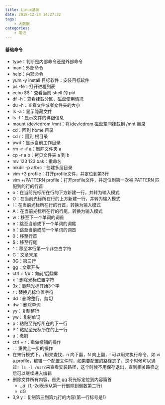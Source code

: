 ```yaml
---
title: Linux基础
date: 2018-12-24 14:27:32
tags:
    - 大数据
categories:
    - 笔记
---
```


#### 基础命令

* type：判断是内部命令还是外部命令
* man：外部命令
* help：内部命令
* yum -y install 目标软件：安装目标软件
* ps -fe：打开进程列表
* echo $$：查看当前 shell 的 pid
* df -h：查看挂载分区，磁盘使用情况
* du -h：查看文件或者文件夹的大小
* ls -a：显示隐藏文件
* ls -l：显示文件的详细信息
* mount /dev/cdrom /mnt：将/dev/cdrom 磁盘空间挂载到 /mnt 目录
* cd：回到 home 目录
* cd /：回到 根目录
* pwd：显示当前工作目录
* rm -r -f a：删除文件夹 a 
* cp -r a b：拷贝文件夹 a 到 b
* mv 123 123.bak：重命名
* mkdir -p a/b/c：创建多层目录
* vim +3 profile：打开profile文件，并定位到第3行
* vim +/PATTERN profile：打开profile文件，并定位到第一次被 PATTERN 匹配到的行的行首
* o：在当前光标所在行的下方新建一行，并转为输入模式
* O：在当前光标所在行的上方新建一行，并转为输入模式
* I：在当前光标所在行的行首，转换为输入模式
* A：在当前光标所在行的行尾，转换为输入模式
* w：移至下一个单词的词首
* e：跳至当前或下一个单词的词尾
* b：跳至当前或前一个单词的词首
* 0：移至行首
* $：移至行尾
* ^：移至本行第一个非空白字符
* G：文章末尾
* 3G：第三行
* gg：文章开头
* ctrl + f/b：向前/后翻屏
* x：删除光标位置字符
* 3x：删除光标开始3个字
* r：替换光标位置字符
* dd：删除整行，剪切
* dw：删除单词
* yy：复制整行
* yw：复制单词
* p：粘贴至光标所在的下一行
* P：粘贴至光标所在的上一行
* u：撤销
* ctrl + r：重做撤销的操作
* .：重做上一步的操作
* 在末行模式下，/用来查找，n 向下翻，N 向上翻，! 可以用来执行命令，如 vi a.profile，编辑一个配置文件时，如果要配置的路径忘了，这个时候可以通过`! ls -l /usr/`来查看安装路径，这个时候不用保存退出，查到相关路径之后可以继续进入编辑
* 删除文件所有内容，首先 gg 将光标定位到内容篇首
    * .,$d（1,$-2d表示从第一行删除到倒数第二行）
    * dG
* 3,9 y：复制第三到第九行的内容(第一行标号是1) 
